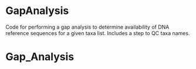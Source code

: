 # GapAnalysis

Code for performing a gap analysis to determine availability of DNA reference sequences for a given taxa list. Includes a step to QC taxa names. 
# Gap_Analysis
